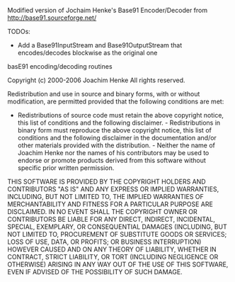 Modified version of Jochaim Henke's Base91 Encoder/Decoder from http://base91.sourceforge.net/

TODOs:

- Add a Base91InputStream and Base91OutputStream that encodes/decodes blockwise as the original one

basE91 encoding/decoding routines

Copyright (c) 2000-2006 Joachim Henke All rights reserved.

Redistribution and use in source and binary forms, with or without
modification, are permitted provided that the following conditions are met:

- Redistributions of source code must retain the above copyright notice, this
list of conditions and the following disclaimer. - Redistributions in binary
form must reproduce the above copyright notice, this list of conditions and
the following disclaimer in the documentation and/or other materials provided
with the distribution. - Neither the name of Joachim Henke nor the names of
his contributors may be used to endorse or promote products derived from this
software without specific prior written permission.

THIS SOFTWARE IS PROVIDED BY THE COPYRIGHT HOLDERS AND CONTRIBUTORS "AS IS"
AND ANY EXPRESS OR IMPLIED WARRANTIES, INCLUDING, BUT NOT LIMITED TO, THE
IMPLIED WARRANTIES OF MERCHANTABILITY AND FITNESS FOR A PARTICULAR PURPOSE
ARE DISCLAIMED. IN NO EVENT SHALL THE COPYRIGHT OWNER OR CONTRIBUTORS BE
LIABLE FOR ANY DIRECT, INDIRECT, INCIDENTAL, SPECIAL, EXEMPLARY, OR
CONSEQUENTIAL DAMAGES (INCLUDING, BUT NOT LIMITED TO, PROCUREMENT OF
SUBSTITUTE GOODS OR SERVICES; LOSS OF USE, DATA, OR PROFITS; OR BUSINESS
INTERRUPTION) HOWEVER CAUSED AND ON ANY THEORY OF LIABILITY, WHETHER IN
CONTRACT, STRICT LIABILITY, OR TORT (INCLUDING NEGLIGENCE OR OTHERWISE)
ARISING IN ANY WAY OUT OF THE USE OF THIS SOFTWARE, EVEN IF ADVISED OF THE
POSSIBILITY OF SUCH DAMAGE.
